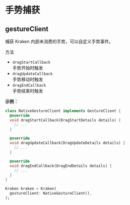 # 手势捕获

## gestureClient

捕获 Kraken 内部未消费的手势，可以自定义手势事件。

方法

- `dragStartCallback`  
  手势开始时触发
- `dragUpdateCallback`  
  手势移动时触发
- `dragEndCallback`  
  手势结束时触发

**示例：**

```dart
class NativeGestureClient implements GestureClient {
  @override
  void dragStartCallback(DragStartDetails details) {
    // ...
  }

  @override
  void dragUpdateCallback(DragUpdateDetails details) {
    // ...
  }

  @override
  void dragEndCallback(DragEndDetails details) {
    // ...
  }
}

Kraken kraken = Kraken(
  gestureClient: NativeGestureClient(),
);
```
